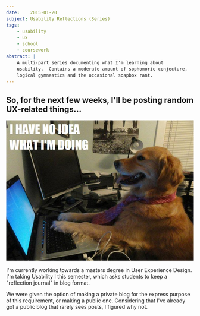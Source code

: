```yaml
---
date:    2015-01-20
subject: Usability Reflections (Series)
tags:
    - usability
    - ux
    - school
    - coursework
abstract: |
    A multi-part series documenting what I'm learning about
    usability.  Contains a moderate amount of sophomoric conjecture,
    logical gymnastics and the occasional soapbox rant.
---
```


## So, for the next few weeks, I'll be posting random UX-related things...

![Is this not the awesomest picture of a dog ever? :)](/public/writing/attachments/i_have_no_idea_what_im_doing.jpg)

I'm currently working towards a masters degree in User Experience Design.  I'm taking Usability I this semester, which asks students to keep a "reflection journal" in blog format.

We were given the option of making a private blog for the express purpose of this requirement, or making a public one.  Considering that I've already got a public blog that rarely sees posts, I figured why not.
